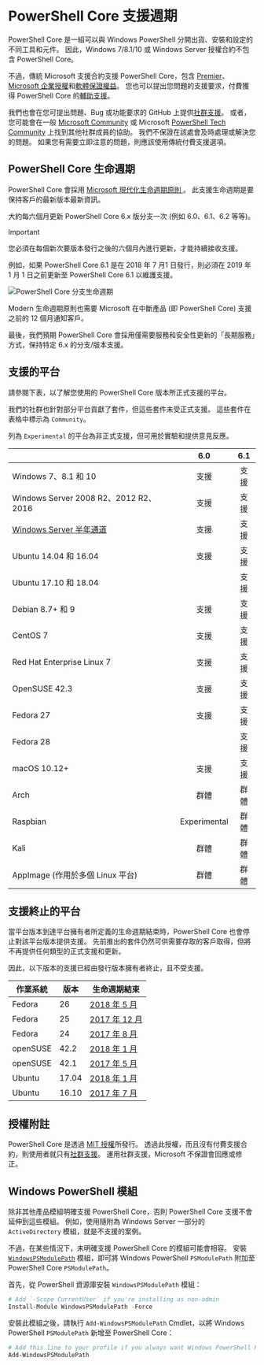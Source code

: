 # <a name="powershell-core-support-lifecycle"></a>PowerShell Core 支援週期

PowerShell Core 是一組可以與 Windows PowerShell 分開出貨、安裝和設定的不同工具和元件。
因此，Windows 7/8.1/10 或 Windows Server 授權合約不包含 PowerShell Core。

不過，傳統 Microsoft 支援合約支援 PowerShell Core，包含 [Premier][]、[Microsoft 企業授權][enterprise-agreement]和[軟體保證權益][assurance]。
您也可以提出您問題的支援要求，付費獲得 PowerShell Core 的[輔助支援][]。

我們也會在您可提出問題、Bug 或功能要求的 GitHub 上提供[社群支援][]。
或者，您可能會在一般 [Microsoft Community][] 或 Microsoft [PowerShell Tech Community][] 上找到其他社群成員的協助。
我們不保證在該處會及時處理或解決您的問題。
如果您有需要立即注意的問題，則應該使用傳統付費支援選項。

## <a name="lifecycle-of-powershell-core"></a>PowerShell Core 生命週期

PowerShell Core 會採用 [Microsoft 現代化生命週期原則 ][modern]。
此支援生命週期是要保持客戶的最新版本最新資訊。

大約每六個月更新 PowerShell Core 6.x 版分支一次 (例如 6.0、6.1、6.2 等等)。

> [!IMPORTANT]
> 您必須在每個新次要版本發行之後的六個月內進行更新，才能持續接收支援。

例如，如果 PowerShell Core 6.1 是在 2018 年 7 月1 日發行，則必須在 2019 年 1 月 1 日之前更新至 PowerShell Core 6.1 以維護支援。

![PowerShell Core 分支生命週期][lifecycle-chart]

Modern 生命週期原則也需要 Microsoft 在中斷產品 (即 PowerShell Core) 支援之前的 12 個月通知客戶。

最後，我們預期 PowerShell Core 會採用僅需要服務和安全性更新的「長期服務」方式，保持特定 6.x 的分支/版本支援。

## <a name="supported-platforms"></a>支援的平台

請參閱下表，以了解您使用的 PowerShell Core 版本所正式支援的平台。

我們的社群也針對部分平台貢獻了套件，但這些套件未受正式支援。
這些套件在表格中標示為 `Community`。

列為 `Experimental` 的平台為非正式支援，但可用於實驗和提供意見反應。

|                                                   | 6.0         | 6.1         |
|---------------------------------------------------|:-----------:|:-----------:|
| Windows 7、8.1 和 10                            | 支援   | 支援   |
| Windows Server 2008 R2、2012 R2、2016             | 支援   | 支援   |
| [Windows Server 半年通道][semi-annual] | 支援   | 支援   |
| Ubuntu 14.04 和 16.04                           | 支援   | 支援   |
| Ubuntu 17.10 和 18.04                           |             | 支援   |
| Debian 8.7+ 和 9                                | 支援   | 支援   |
| CentOS 7                                          | 支援   | 支援   |
| Red Hat Enterprise Linux 7                        | 支援   | 支援   |
| OpenSUSE 42.3                                     | 支援   | 支援   |
| Fedora 27                                         | 支援   | 支援   |
| Fedora 28                                         |             | 支援   |
| macOS 10.12+                                      | 支援   | 支援   |
| Arch                                              | 群體   | 群體   |
| Raspbian                                          | Experimental| 群體   |
| Kali                                              | 群體   | 群體   |
| AppImage (作用於多個 Linux 平台)     | 群體   | 群體   |

## <a name="platform-which-are-out-of-support"></a>支援終止的平台

當平台版本到達平台擁有者所定義的生命週期結束時，PowerShell Core 也會停止對該平台版本提供支援。 先前推出的套件仍然可供需要存取的客戶取得，但將不再提供任何類型的正式支援和更新。

因此，以下版本的支援已經由發行版本擁有者終止，且不受支援。

| 作業系統       | 版本 | 生命週期結束                                                                                 |
|----------|---------|---------------------------------------------------------------------------------------------|
| Fedora   | 26      | [2018 年 5 月](https://fedoramagazine.org/fedora-26-end-life/)                                  |
| Fedora   | 25      | [2017 年 12 月](https://fedoramagazine.org/fedora-25-end-life/)                             |
| Fedora   | 24      | [2017 年 8 月](https://fedoramagazine.org/fedora-24-eol/)                                    |
| openSUSE | 42.2    | [2018 年 1 月](https://lists.opensuse.org/opensuse-security-announce/2017-11/msg00066.html) |
| openSUSE | 42.1    | [2017 年 5 月](https://lists.opensuse.org/opensuse-security-announce/2017-05/msg00053.html)     |
| Ubuntu   | 17.04   | [2018 年 1 月](https://lists.ubuntu.com/archives/ubuntu-announce/2018-January.txt)          |
| Ubuntu   | 16.10   | [2017 年 7 月](https://lists.ubuntu.com/archives/ubuntu-announce/2017-July/000223.html)        |

## <a name="notes-on-licensing"></a>授權附註

PowerShell Core 是透過 [MIT 授權][]所發行。
透過此授權，而且沒有付費支援合約，則使用者就只有[社群支援][]。
運用社群支援，Microsoft 不保證會回應或修正。

## <a name="windows-powershell-module"></a>Windows PowerShell 模組

除非其他產品模組明確支援 PowerShell Core，否則 PowerShell Core 支援不會延伸到這些模組。
例如，使用隨附為 Windows Server 一部分的 `ActiveDirectory` 模組，就是不支援的案例。

不過，在某些情況下，未明確支援 PowerShell Core 的模組可能會相容。
安裝 [`WindowsPSModulePath`][] 模組，即可將 Windows PowerShell `PSModulePath` 附加至 PowerShell Core `PSModulePath`。

首先，從 PowerShell 資源庫安裝 `WindowsPSModulePath` 模組：

```powershell
# Add `-Scope CurrentUser` if you're installing as non-admin
Install-Module WindowsPSModulePath -Force
```

安裝此模組之後，請執行 `Add-WindowsPSModulePath` Cmdlet，以將 Windows PowerShell `PSModulePath` 新增至 PowerShell Core：

```powershell
# Add this line to your profile if you always want Windows PowerShell PSModulePath
Add-WindowsPSModulePath
```

[Premier]: https://www.microsoft.com/en-us/microsoftservices/support.aspx
[enterprise-agreement]: https://www.microsoft.com/en-us/licensing/licensing-programs/enterprise.aspx
[assurance]: https://www.microsoft.com/en-us/licensing/licensing-programs/software-assurance-default.aspx
[社群支援]: https://github.com/powershell/powershell/issues
[Microsoft Community]: https://answers.microsoft.com/
[PowerShell Tech Community]: https://techcommunity.microsoft.com/t5/PowerShell/ct-p/WindowsPowerShell
[輔助支援]: https://support.microsoft.com/assistedsupportproducts
[modern]: https://support.microsoft.com/help/30881/modern-lifecycle-policy
[lifecycle-chart]: ./images/modern-lifecycle.png
[semi-annual]: https://docs.microsoft.com/windows-server/get-started/semi-annual-channel-overview
[MIT 授權]: https://github.com/PowerShell/PowerShell/blob/master/LICENSE.txt
[`WindowsPSModulePath`]: https://www.powershellgallery.com/packages/WindowsPSModulePath/
